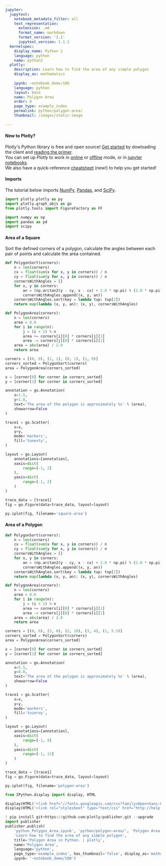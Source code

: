 ```yaml
---
jupyter:
  jupytext:
    notebook_metadata_filter: all
    text_representation:
      extension: .md
      format_name: markdown
      format_version: '1.1'
      jupytext_version: 1.1.1
  kernelspec:
    display_name: Python 2
    language: python
    name: python2
  plotly:
    description: Learn how to find the area of any simple polygon
    display_as: mathematics
    
    ipynb: ~notebook_demo/100
    language: python
    layout: base
    name: Polygon Area
    order: 8
    page_type: example_index
    permalink: python/polygon-area/
    thumbnail: /images/static-image
    
---
```


#### New to Plotly?
Plotly's Python library is free and open source! [Get started](https://plot.ly/python/getting-started/) by dowloading the client and [reading the primer](https://plot.ly/python/getting-started/).
<br>You can set up Plotly to work in [online](https://plot.ly/python/getting-started/#initialization-for-online-plotting) or [offline](https://plot.ly/python/getting-started/#initialization-for-offline-plotting) mode, or in [jupyter notebooks](https://plot.ly/python/getting-started/#start-plotting-online).
<br>We also have a quick-reference [cheatsheet](https://images.plot.ly/plotly-documentation/images/python_cheat_sheet.pdf) (new!) to help you get started!


#### Imports
The tutorial below imports [NumPy](http://www.numpy.org/), [Pandas](https://plot.ly/pandas/intro-to-pandas-tutorial/), and [SciPy](https://www.scipy.org/).

```python
import plotly.plotly as py
import plotly.graph_objs as go
from plotly.tools import FigureFactory as FF

import numpy as np
import pandas as pd
import scipy
```

#### Area of a Square
Sort the defined corners of a polygon, calculate the angles between each pair of points and calculate the area contained.

```python
def PolygonSort(corners):
    n = len(corners)
    cx = float(sum(x for x, y in corners)) / n
    cy = float(sum(y for x, y in corners)) / n
    cornersWithAngles = []
    for x, y in corners:
        an = (np.arctan2(y - cy, x - cx) + 2.0 * np.pi) % (2.0 * np.pi)
        cornersWithAngles.append((x, y, an))
    cornersWithAngles.sort(key = lambda tup: tup[2])
    return map(lambda (x, y, an): (x, y), cornersWithAngles)

def PolygonArea(corners):
    n = len(corners)
    area = 0.0
    for i in range(n):
        j = (i + 1) % n
        area += corners[i][0] * corners[j][1]
        area -= corners[j][0] * corners[i][1]
    area = abs(area) / 2.0
    return area

corners = [(0, 0), (1, 1), (0, 1), (1, 0)]
corners_sorted = PolygonSort(corners)
area = PolygonArea(corners_sorted)

x = [corner[0] for corner in corners_sorted]
y = [corner[1] for corner in corners_sorted]

annotation = go.Annotation(
    x=1.5,
    y=1.0,
    text='The area of the polygon is approximately %s' % (area),
    showarrow=False
)

trace1 = go.Scatter(
    x=x,
    y=y,
    mode='markers',
    fill='tonexty',
)

layout = go.Layout(
    annotations=[annotation],
    xaxis=dict(
        range=[-1, 2]
    ),
    yaxis=dict(
        range=[-1, 2]
    )
)

trace_data = [trace1]
fig = go.Figure(data=trace_data, layout=layout)

py.iplot(fig, filename='square-area')
```

#### Area of a Polygon

```python
def PolygonSort(corners):
    n = len(corners)
    cx = float(sum(x for x, y in corners)) / n
    cy = float(sum(y for x, y in corners)) / n
    cornersWithAngles = []
    for x, y in corners:
        an = (np.arctan2(y - cy, x - cx) + 2.0 * np.pi) % (2.0 * np.pi)
        cornersWithAngles.append((x, y, an))
    cornersWithAngles.sort(key = lambda tup: tup[2])
    return map(lambda (x, y, an): (x, y), cornersWithAngles)

def PolygonArea(corners):
    n = len(corners)
    area = 0.0
    for i in range(n):
        j = (i + 1) % n
        area += corners[i][0] * corners[j][1]
        area -= corners[j][0] * corners[i][1]
    area = abs(area) / 2.0
    return area

corners = [(0, 0), (3, 0), (2, 10), (3, 4), (1, 5.5)]
corners_sorted = PolygonSort(corners)
area = PolygonArea(corners_sorted)

x = [corner[0] for corner in corners_sorted]
y = [corner[1] for corner in corners_sorted]

annotation = go.Annotation(
    x=5.5,
    y=8.0,
    text='The area of the polygon is approximately %s' % (area),
    showarrow=False
)

trace1 = go.Scatter(
    x=x,
    y=y,
    mode='markers',
    fill='tozeroy',
)

layout = go.Layout(
    annotations=[annotation],
    xaxis=dict(
        range=[-1, 9]
    ),
    yaxis=dict(
        range=[-1, 12]
    )
)

trace_data = [trace1]
fig = go.Figure(data=trace_data, layout=layout)

py.iplot(fig, filename='polygon-area')
```

```python
from IPython.display import display, HTML

display(HTML('<link href="//fonts.googleapis.com/css?family=Open+Sans:600,400,300,200|Inconsolata|Ubuntu+Mono:400,700" rel="stylesheet" type="text/css" />'))
display(HTML('<link rel="stylesheet" type="text/css" href="http://help.plot.ly/documentation/all_static/css/ipython-notebook-custom.css">'))

! pip install git+https://github.com/plotly/publisher.git --upgrade
import publisher
publisher.publish(
    'python_Polygon_Area.ipynb', 'python/polygon-area/', 'Polygon Area | plotly',
    'Learn how to find the area of any simple polygon',
    title='Polygon Area in Python. | plotly',
    name='Polygon Area',
    language='python',
    page_type='example_index', has_thumbnail='false', display_as='mathematics', order=8,
    ipynb= '~notebook_demo/100')
```

```python

```
